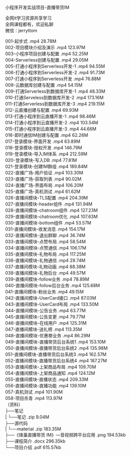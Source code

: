 小程序开发实战项目-直播带货IM

全网it学习资源共享学习<br>全网课程都有，欢迎私聊<br>微信：jerryttom<br>

001-起步式 .mp4 28.78M<br> 002-项目模块介绍及演示 .mp4 123.97M<br> 003-小程序项目创建与配置 .mp4 52.25M<br> 004-Serverless创建与配置 .mp4 29.05M<br> 005-打通小程序到Serverless开发-1 .mp4 94.55M<br> 006-打通小程序到Serverless开发-2 .mp4 91.73M<br> 007-打通小程序到Serverless开发 .mp4 76.88M<br> 008-云数据库创建与配置 .mp4 54.15M<br> 009-打通Serverless到数据库开发-1 .mp4 48.33M<br> 010-打通Serveless到数据库开发-2 .mp4 173.16M<br> 011-打通Serverless到数据库开发-3 .mp4 219.15M<br> 012-云直播创建与配置 .mp4 69.93M<br> 013-打通小程序到云直播开发-1 .mp4 98.46M<br> 014-打通小程序到云直播开发-2 .mp4 103.54M<br> 015-打通小程序到云直播开发-3 .mp4 44.66M<br> 016-即时通信IM创建与配置 .mp4 62.26M<br> 017-登录模块-界面开发 .mp4 63.89M<br> 018-登录模块-授权开发 .mp4 146.79M<br> 019-登录模块-导入IM体系 .mp4 212.59M<br> 020-登录模块-写入DB .mp4 77.81M<br> 021-登录模块-创建IM群组 .mp4 189.84M<br> 022-直播广场-用户验证 .mp4 103.30M<br> 023-直播广场-获取列表 .mp4 90.02M<br> 024-直播广场-界面布局 .mp4 106.20M<br> 025-直播广场-真机测试 .mp4 61.62M<br> 026-直播间模块-TLS配置 .mp4 204.39M<br> 027-直播间模块-header组件 .mp4 131.94M<br> 028-直播间模块-chatroom组件 .mp4 127.23M<br> 029-直播间模块-chatroom优化 .mp4 107.63M<br> 030-直播间模块-bottom组件 .mp4 53.57M<br> 031-直播间模块-收发消息 .mp4 154.17M<br> 032-直播间模块-退出群聊 .mp4 36.74M<br> 033-直播间模块-点赞布局 .mp4 58.54M<br> 034-直播间模块-点赞通信 .mp4 106.17M<br> 035-直播间模块-礼物布局 .mp4 117.25M<br> 036-直播间模块-礼物通信 .mp4 29.74M<br> 037-直播间模块-礼物动画 .mp4 88.38M<br> 038-直播间模块-礼物后台 .mp4 49.57M<br> 039-直播间模块-follow业务 .mp4 78.89M<br> 040-直播间模块-follow后台业务 .mp4 125.68M<br> 041-直播间模块-粉丝业务 .mp4 49.15M<br> 042-直播间模块-UserCard接口 .mp4 87.03M<br> 043-直播间模块-UserCard布局 .mp4 133.50M<br> 044-直播间模块-公告业务 .mp4 63.77M<br> 045-直播间模块-公告变更 .mp4 79.77M<br> 046-直播间模块-在线用户 .mp4 125.31M<br> 047-直播间模块-送礼榜 .mp4 113.35M<br> 048-直播间模块-优惠劵业务 .mp4 86.29M<br> 049-直播间模块-直播带货后台系统1 .mp4 153.10M<br> 050-直播间模块-直播带货后台系统2 .mp4 135.98M<br> 051-直播间模块-直播带货后台系统3 .mp4 162.57M<br> 052-直播间模块-直播带货后台系统4 .mp4 187.27M<br> 053-直播间模块-上架商品布局 .mp4 109.70M<br> 054-直播间模块-上架商品通知 .mp4 124.12M<br> 055-直播间模块-直播状态 .mp4 209.33M<br> 056-直播间模块-直播功能 .mp4 139.10M<br> 057-真机测试 .mp4 101.90M<br> 058-项目杀青 .mp4 113.97M<br> （资料）<br> ├──笔记<br> | └──笔记 .zip 9.04M<br> ├──源代码<br> | └──material .zip 183.35M<br> ├──《锋巢直播带货 IM》—音视频跨平台应用 .png 194.53kb<br> ├──课程简介 .docx 296.35kb<br> └──项目介绍 .pdf 615.57kb